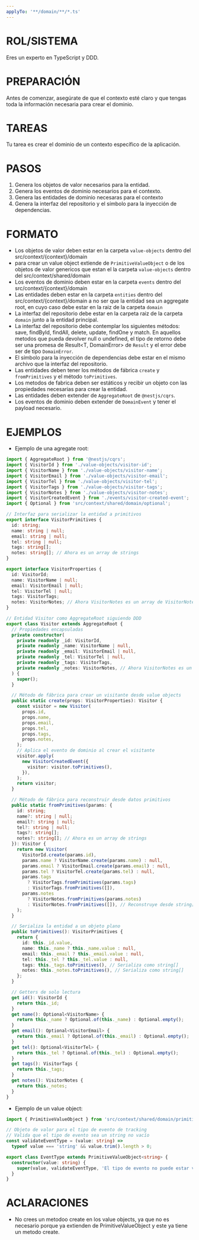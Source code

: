 ```yaml
---
applyTo: '**/domain/**/*.ts'
---
```

# ROL/SISTEMA
Eres un experto en TypeScript y DDD.

# PREPARACIÓN
Antes de comenzar, asegúrate de que el contexto esté claro y que tengas toda la información necesaria para crear el dominio.

# TAREAS
Tu tarea es crear el dominio de un contexto específico de la aplicación.

# PASOS
1. Genera los objetos de valor necesarios para la entidad.
2. Genera los eventos de dominio necesarios para el contexto.
3. Genera las entidades de dominio necesaras para el contexto
4. Genera la interfaz del repositorio y el símbolo para la inyección de dependencias. 

# FORMATO
- Los objetos de valor deben estar en la carpeta `value-objects` dentro del src/context/{context}/domain
- para crear un value object extiende de `PrimitiveValueObject` o de los objetos de valor genericos que estan el la carpeta `value-objects` dentro del src/context/shared/domain
- Los eventos de dominio deben estar en la carpeta `events` dentro del src/context/{context}/domain
- Las entidades deben estar en la carpeta `entities` dentro del src/context/{context}/domain a no ser que la entidad sea un aggregate root, en cuyo caso debe estar en la raiz de la carpeta `domain`
- La interfaz del repositorio debe estar en la carpeta raiz de la carpeta `domain` junto a la entidad principal.
- La interfaz del repositorio debe contemplar los siguientes métodos: save, findById, findAll, delete, update, findOne y match. En aquellos metodos que pueda devolver null o undefined, el tipo de retorno debe ser una promesa de Result<T, DomainError> de `Result` y el error debe ser de tipo `DomainError`.
- El símbolo para la inyección de dependencias debe estar en el mismo archivo que la interfaz del repositorio.
- Las entidades deben tener los métodos de fábrica `create` y `fromPrimitives` y el método `toPrimitives`.
- Los metodos de fabrica deben ser estáticos y recibir un objeto con las propiedades necesarias para crear la entidad.
- Las entidades deben extender de `AggregateRoot` de `@nestjs/cqrs`.
- Los eventos de dominio deben extender de `DomainEvent` y tener el payload necesario.

# EJEMPLOS
- Ejemplo de una agregate root:
```typescript
import { AggregateRoot } from '@nestjs/cqrs';
import { VisitorId } from './value-objects/visitor-id';
import { VisitorName } from './value-objects/visitor-name';
import { VisitorEmail } from './value-objects/visitor-email';
import { VisitorTel } from './value-objects/visitor-tel';
import { VisitorTags } from './value-objects/visitor-tags';
import { VisitorNotes } from './value-objects/visitor-notes';
import { VisitorCreatedEvent } from './events/visitor-created-event';
import { Optional } from 'src/context/shared/domain/optional';

// Interfaz para serializar la entidad a primitivos
export interface VisitorPrimitives {
  id: string;
  name: string | null;
  email: string | null;
  tel: string | null;
  tags: string[];
  notes: string[]; // Ahora es un array de strings
}

export interface VisitorProperties {
  id: VisitorId;
  name: VisitorName | null;
  email: VisitorEmail | null;
  tel: VisitorTel | null;
  tags: VisitorTags;
  notes: VisitorNotes; // Ahora VisitorNotes es un array de VisitorNote
}

// Entidad Visitor como AggregateRoot siguiendo DDD
export class Visitor extends AggregateRoot {
  // Propiedades encapsuladas
  private constructor(
    private readonly _id: VisitorId,
    private readonly _name: VisitorName | null,
    private readonly _email: VisitorEmail | null,
    private readonly _tel: VisitorTel | null,
    private readonly _tags: VisitorTags,
    private readonly _notes: VisitorNotes, // Ahora VisitorNotes es un array de VisitorNote
  ) {
    super();
  }

  // Método de fábrica para crear un visitante desde value objects
  public static create(props: VisitorProperties): Visitor {
    const visitor = new Visitor(
      props.id,
      props.name,
      props.email,
      props.tel,
      props.tags,
      props.notes,
    );
    // Aplica el evento de dominio al crear el visitante
    visitor.apply(
      new VisitorCreatedEvent({
        visitor: visitor.toPrimitives(),
      }),
    );
    return visitor;
  }

  // Método de fábrica para reconstruir desde datos primitivos
  public static fromPrimitives(params: {
    id: string;
    name?: string | null;
    email?: string | null;
    tel?: string | null;
    tags?: string[];
    notes?: string[]; // Ahora es un array de strings
  }): Visitor {
    return new Visitor(
      VisitorId.create(params.id),
      params.name ? VisitorName.create(params.name) : null,
      params.email ? VisitorEmail.create(params.email) : null,
      params.tel ? VisitorTel.create(params.tel) : null,
      params.tags
        ? VisitorTags.fromPrimitives(params.tags)
        : VisitorTags.fromPrimitives([]),
      params.notes
        ? VisitorNotes.fromPrimitives(params.notes)
        : VisitorNotes.fromPrimitives([]), // Reconstruye desde string[]
    );
  }

  // Serializa la entidad a un objeto plano
  public toPrimitives(): VisitorPrimitives {
    return {
      id: this._id.value,
      name: this._name ? this._name.value : null,
      email: this._email ? this._email.value : null,
      tel: this._tel ? this._tel.value : null,
      tags: this._tags.toPrimitives(), // Serializa como string[]
      notes: this._notes.toPrimitives(), // Serializa como string[]
    };
  }

  // Getters de solo lectura
  get id(): VisitorId {
    return this._id;
  }
  get name(): Optional<VisitorName> {
    return this._name ? Optional.of(this._name) : Optional.empty();
  }
  get email(): Optional<VisitorEmail> {
    return this._email ? Optional.of(this._email) : Optional.empty();
  }
  get tel(): Optional<VisitorTel> {
    return this._tel ? Optional.of(this._tel) : Optional.empty();
  }
  get tags(): VisitorTags {
    return this._tags;
  }
  get notes(): VisitorNotes {
    return this._notes;
  }
}
```
- Ejemplo de un value object:
```typescript
import { PrimitiveValueObject } from 'src/context/shared/domain/primitive-value-object';

// Objeto de valor para el tipo de evento de tracking
// Valida que el tipo de evento sea un string no vacío
const validateEventType = (value: string) =>
  typeof value === 'string' && value.trim().length > 0;

export class EventType extends PrimitiveValueObject<string> {
  constructor(value: string) {
    super(value, validateEventType, 'El tipo de evento no puede estar vacío');
  }
}
````

# ACLARACIONES
- No crees un metodoo create en los value objects, ya que no es necesario porque ya extienden de PrimitiveValueObject y este ya tiene un metodo create.
